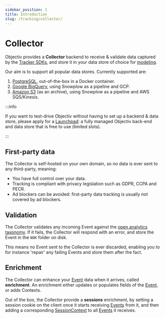 ```yaml
---
sidebar_position: 1
title: Introduction
slug: /tracking/collector/
---
```


# Collector

Objectiv provides a **Collector** backend to receive & validate data captured by the 
[Tracker SDKs](../introduction.md), and store it in your data store of choice for 
[modeling](../../modeling/index.mdx).

Our aim is to support all popular data stores. Currently supported are:

1. [PostgreSQL](./postgresql.md), out-of-the-box in a Docker container.
2. [Google BigQuery](./google-bigquery.md), using Snowplow as a pipeline and GCP.
3. [Amazon S3](./s3.md) (as an archive), using Snowplow  as a pipeline and AWS SQS/Kinesis.

:::info

If you want to test-drive Objectiv without having to set up a backend & data store, please apply for a 
[Launchpad](../../home/get-a-launchpad.md): a fully managed Objectiv back-end and data store that is free to 
use (limited slots).

:::

## First-party data

The Collector is self-hosted on your own domain, so no data is ever sent to any third-party, meaning:

* You have full control over your data.
* Tracking is compliant with privacy legislation such as GDPR, CCPA and PECR.
* Ad blockers can be avoided: first-party data tracking is usually not covered by ad blockers.

## Validation
The Collector validates any incoming Event against the 
[open analytics taxonomy](/taxonomy/reference/events/overview.md). If it fails, the Collector will respond 
with an error, and store the Event in the `NOK` folder on disk.

This means no Event sent to the Collector is ever discarded, enabling you to for instance 'repair' any 
failing Events and store them after the fact.

## Enrichment
The Collector can enhance your [Event](/taxonomy/reference/events/overview.md) data when it arrives, called 
**enrichment**. An enrichment either updates or populates fields of the 
[Event](/taxonomy/reference/events/overview.md), or adds Contexts.

Out of the box, the Collector provide a **sessions** enrichment, by setting a session cookie on the client
once it starts receiving [Events](/taxonomy/reference/events/overview.md) from it, and then adding a 
corresponding [SessionContext](/taxonomy/reference/global-contexts/SessionContext.md) to all 
[Events](/taxonomy/reference/events/overview.md) it receives.
